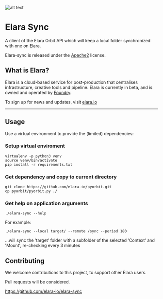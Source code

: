 ![alt text](https://storage.googleapis.com/elara-ui-store/elara_flow_logo_white.png "Elara.io")

# Elara Sync
A client of the Elara Orbit API which will keep a local folder synchronized with one on Elara.

Elara-sync is released under the [Apache2](http://www.apache.org/licenses/LICENSE-2.0) license.

## What is Elara?
Elara is a cloud-based service for post-production that centralises infrastructure, creative tools and pipeline. Elara is currently in beta, and is owned and operated by [Foundry](https://www.foundry.com).

To sign up for news and updates, visit [elara.io](https://elara.io)

---

## Usage
Use a virtual environment to provide the (limited) dependencies:

### Setup virtual enviroment
    virtualenv -p python3 venv
    source venv/bin/activate 
	pip install -r requirements.txt

### Get dependency and copy to current directory
    git clone https://github.com/elara-io/pyorbit.git
    cp pyorbit/pyorbit.py ./

### Get help on application arguments
	./elara-sync --help

For example: 

    ./elara-sync --local target/ --remote /sync --period 180

...will sync the 'target' folder with a subfolder of the selected 'Context' and 'Mount', re-checking every 3 minutes

## Contributing
We welcome contributions to this project, to support other Elara users.

Pull requests will be considered.

https://github.com/elara-io/elara-sync
